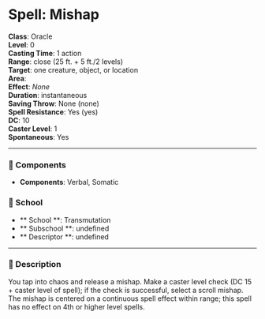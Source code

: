 
# Spell: Mishap
**Class**: Oracle  
**Level**: 0  
**Casting Time**: 1 action  
**Range**: close (25 ft. + 5 ft./2 levels)  
**Target**: one creature, object, or location  
**Area**:   
**Effect**: _None_  
**Duration**: instantaneous  
**Saving Throw**: None (none)  
**Spell Resistance**: Yes (yes)  
**DC**: 10  
**Caster Level**: 1  
**Spontaneous**: Yes

---

### 🔮 Components
- **Components**: Verbal, Somatic

### 🏫 School
- ** School **: Transmutation
- ** Subschool **: undefined
- ** Descriptor **: undefined
---

### 📜 Description
You tap into chaos and release a mishap. Make a caster level check (DC 15 + caster level of spell); if the check is successful, select a scroll mishap. The mishap is centered on a continuous spell effect within range; this spell has no effect on 4th or higher level spells.
